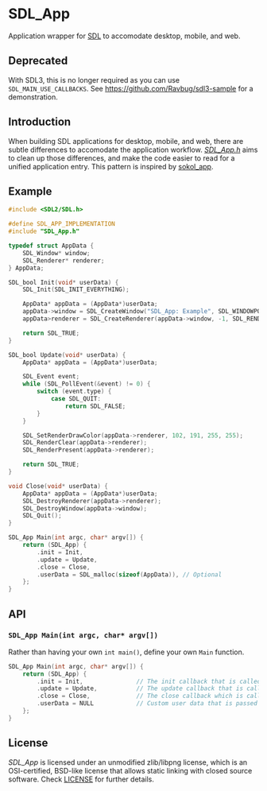 # SDL_App

Application wrapper for [SDL](https://libsdl.org/) to accomodate desktop, mobile, and web.

## Deprecated

With SDL3, this is no longer required as you can use `SDL_MAIN_USE_CALLBACKS`. See https://github.com/Ravbug/sdl3-sample for a demonstration.

## Introduction

When building SDL applications for desktop, mobile, and web, there are subtle differences to accomodate the application workflow. [*SDL_App.h*](include/SDL_App.h) aims to clean up those differences, and make the code easier to read for a unified application entry. This pattern is inspired by [sokol_app](https://github.com/floooh/sokol#sokol_apph).

## Example

``` c
#include <SDL2/SDL.h>

#define SDL_APP_IMPLEMENTATION
#include "SDL_App.h"

typedef struct AppData {
    SDL_Window* window;
    SDL_Renderer* renderer;
} AppData;

SDL_bool Init(void* userData) {
    SDL_Init(SDL_INIT_EVERYTHING);

    AppData* appData = (AppData*)userData;
    appData->window = SDL_CreateWindow("SDL_App: Example", SDL_WINDOWPOS_CENTERED, SDL_WINDOWPOS_CENTERED, 800, 450, SDL_WINDOW_SHOWN);
    appData>renderer = SDL_CreateRenderer(appData->window, -1, SDL_RENDERER_PRESENTVSYNC);

    return SDL_TRUE;
}

SDL_bool Update(void* userData) {
    AppData* appData = (AppData*)userData;

    SDL_Event event;
    while (SDL_PollEvent(&event) != 0) {
        switch (event.type) {
            case SDL_QUIT:
                return SDL_FALSE;
        }
    }

    SDL_SetRenderDrawColor(appData->renderer, 102, 191, 255, 255);
    SDL_RenderClear(appData->renderer);
    SDL_RenderPresent(appData->renderer);

    return SDL_TRUE;
}

void Close(void* userData) {
    AppData* appData = (AppData*)userData;
    SDL_DestroyRenderer(appData->renderer);
    SDL_DestroyWindow(appData->window);
    SDL_Quit();
}

SDL_App Main(int argc, char* argv[]) {
    return (SDL_App) {
        .init = Init,
        .update = Update,
        .close = Close,
        .userData = SDL_malloc(sizeof(AppData)), // Optional
    };
}
```

## API

### `SDL_App Main(int argc, char* argv[])`

Rather than having your own `int main()`, define your own `Main` function.

``` c
SDL_App Main(int argc, char* argv[]) {
    return (SDL_App) {
        .init = Init,               // The init callback that is called when the application initializes
        .update = Update,           // The update callback that is called when the application should render
        .close = Close,             // The close callback which is called when the application is closed
        .userData = NULL            // Custom user data that is passed through all the callbacks (Optional)
    };
}
```

## License

*SDL_App* is licensed under an unmodified zlib/libpng license, which is an OSI-certified, BSD-like license that allows static linking with closed source software. Check [LICENSE](LICENSE) for further details.
